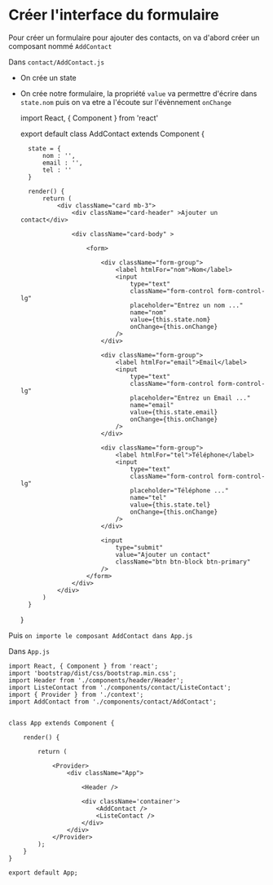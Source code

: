 # Créer l'interface du formulaire

Pour créer un formulaire pour ajouter des contacts, on va d'abord créer un composant nommé `AddContact`

Dans `contact/AddContact.js`

- On crée un state
- On crée notre formulaire, la propriété `value` va permettre d'écrire dans `state.nom` puis on va etre a l'écoute sur l'évènnement `onChange`

    import React, { Component } from 'react'

    export default class AddContact extends Component {

        state = {
            nom : '',
            email : '',
            tel : ''
        }

        render() {
            return (
                <div className="card mb-3">
                    <div className="card-header" >Ajouter un contact</div>

                    <div className="card-body" >

                        <form>

                            <div className="form-group">
                                <label htmlFor="nom">Nom</label>
                                <input
                                    type="text"
                                    className="form-control form-control-lg"
                                    placeholder="Entrez un nom ..."
                                    name="nom"
                                    value={this.state.nom}
                                    onChange={this.onChange}
                                />
                            </div>

                            <div className="form-group">
                                <label htmlFor="email">Email</label>
                                <input
                                    type="text"
                                    className="form-control form-control-lg"
                                    placeholder="Entrez un Email ..."
                                    name="email"
                                    value={this.state.email}
                                    onChange={this.onChange}
                                />
                            </div>

                            <div className="form-group">
                                <label htmlFor="tel">Téléphone</label>
                                <input
                                    type="text"
                                    className="form-control form-control-lg"
                                    placeholder="Téléphone ..."
                                    name="tel"
                                    value={this.state.tel}
                                    onChange={this.onChange}
                                />
                            </div>

                            <input
                                type="submit"
                                value="Ajouter un contact"
                                className="btn btn-block btn-primary"
                            />
                        </form>
                    </div>
                </div>
            )
        }
    }


Puis `on importe le composant AddContact dans App.js`

Dans `App.js`

    import React, { Component } from 'react';
    import 'bootstrap/dist/css/bootstrap.min.css';
    import Header from './components/header/Header';
    import ListeContact from './components/contact/ListeContact';
    import { Provider } from './context';
    import AddContact from './components/contact/AddContact';


    class App extends Component {

        render() {

            return (

                <Provider>
                    <div className="App">

                        <Header />

                        <div className='container'>
                            <AddContact />
                            <ListeContact />
                        </div>
                    </div>
                </Provider>
            ); 
        }
    }

    export default App;

